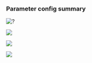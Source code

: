 ### Parameter config summary 
<p><img alt="?" src="neurons_C1_Full.png"/></p>
<p><img alt=" " src="neuron_activity_C1_Full.png"/></p>
<p><img alt=" " src="muscles_C1_Full.png"/></p>
<p><img alt=" " src="muscle_activity_C1_Full.png"/></p>
